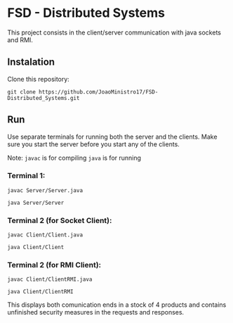# FSD - Distributed Systems

This project consists in the client/server communication with java sockets and RMI.

## Instalation
Clone this repository:
```
git clone https://github.com/JoaoMinistro17/FSD-Distributed_Systems.git
```
## Run
Use separate terminals for running both the server and the clients. Make sure you start the server before you start any of the clients.

Note: 
```javac``` is for compiling
```java``` is for running
### Terminal 1:
```
javac Server/Server.java
```
```
java Server/Server
```
### Terminal 2 (for Socket Client):
```
javac Client/Client.java
```
```
java Client/Client
```
### Terminal 2 (for RMI Client):
```
javac Client/ClientRMI.java
```
```
java Client/ClientRMI
```
This displays both comunication ends in a stock of 4 products and contains unfinished security measures in the requests and responses.
